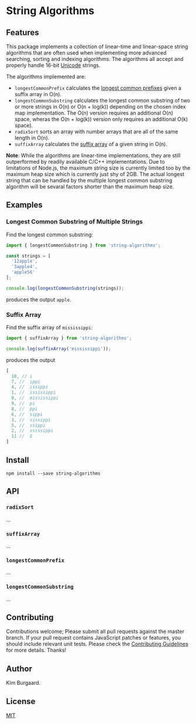 # String Algorithms

## Features

This package implements a collection of linear-time and linear-space string
algorithms that are often used when implementing more advanced searching,
sorting and indexing algorithms. The algorithms all accept and properly handle
16-bit [Unicode](http://www.unicode.org) strings.

The algorithms implemented are:

 - `longestCommonPrefix` calculates the
   [longest common prefixes](https://en.wikipedia.org/wiki/LCP_array) given a
   suffix array in O(n).
 - `longestCommonSubstring` calculates the longest common substring of
   two or more strings in O(n) or O(n + log(k)) depending on the chosen index
   map implementation. The O(n) version requires an additional O(n) space,
   wheras the O(n + log(k)) version only requires an additional O(k) space).
 - `radixSort` sorts an array with number arrays that are all of the same
   length in O(n).
 - `suffixArray` calculates the
   [suffix array](https://en.wikipedia.org/wiki/Suffix_array) of a given string
   in O(n).

**Note**: While the algorithms are linear-time implementations, they are still
outperformed by readily available C/C++ implementations. Due to limitations of
Node.js, the maximum string size is currently limited too by the maximum heap
size which is currently just shy of 2GB. The actual longest string that can
be handled by the multiple longest common substring algorithm will be sevaral
factors shorter than the maximum heap size.

## Examples

### Longest Common Substring of Multiple Strings

Find the longest common substring:

```javascript
import { longestCommonSubstring } from 'string-algorithms';

const strings = [
  '12apple',
  '3apple4',
  'apple56'
];

console.log(longestCommonSubstring(strings));
```

produces the output `apple`.

### Suffix Array

Find the suffix array of `mississippi`:

```javascript
import { suffixArray } from 'string-algorithms';

console.log(suffixArray('mississippi'));
```

produces the output

```javascript
[
  10, // i
  7, //  ippi
  4, //  issippi
  1, //  ississippi
  0, //  mississippi
  9, //  pi
  8, //  ppi
  6, //  sippi
  3, //  sissippi
  5, //  ssippi
  2, //  ssissippi
  11 //  $
]
```

## Install

    npm install --save string-algorithms

## API

### `radixSort`

...

### `suffixArray`

...

### `longestCommonPrefix`

...

### `longestCommonSubstring`

...

## Contributing

Contributions welcome; Please submit all pull requests against the master
branch. If your pull request contains JavaScript patches or features, you
should include relevant unit tests. Please check the
[Contributing Guidelines](./CONTRIBUTING.md)
for more details. Thanks!

## Author

Kim Burgaard.

## License

[MIT](./LICENSE.txt)

